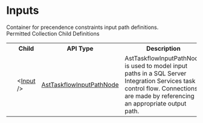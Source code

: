 # Inputs

<div class="LanguageSummary"><div class ="SummaryItem">Container for precendence constraints input path definitions.</div></div><div class="SchemaBindingGroup"><div class="SchemaBindingGroupHeader">Permitted Collection Child Definitions</div><table id="SchemaBindingList" class="SchemaBindingList"><tbody><tr><th class="SchemaBindingIconColumnHeader">&nbsp;</th><th class="SchemaBindingNameColumnHeader">Child</th><th class="SchemaBindingTypeColumnHeader">API Type</th><th class="SchemaBindingSummaryColumnHeader">Description</th></tr><tr class="cd0"><td class="SchemaBindingIcon"><div class="NotRequired" /></td><td class="SchemaBindingName"><span class="punc">&lt;</span><a href=../api-reference/Varigence.Languages.Biml.Task.AstTaskflowInputPathNode.html">Input</a><span class="punc"> /&gt;</span></td><td class="SchemaBindingType"><a href="Varigence.Languages.Biml.Task.AstTaskflowInputPathNode.html">AstTaskflowInputPathNode</a></td><td class="SchemaBindingSummary">AstTaskflowInputPathNode is used to model input paths in a SQL Server Integration Services task control flow.  Connections are made by referencing an appropriate output path.</td></tr></tbody></table></div>